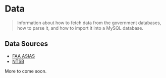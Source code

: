# Data

> Information about how to fetch data from the government databases, how to parse it, and how to import it into a MySQL database.

## Data Sources
- [FAA ASIAS](http://www.asias.faa.gov/pls/apex/f?p=100:12:0::NO:::)
- [NTSB](http://www.ntsb.gov/aviationquery/)

More to come soon.

